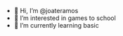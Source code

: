 - 👋 Hi, I’m @joateramos
- 👀 I’m interested in games to school
- 🌱 I’m currently learning basic
<!---
joateramos/joateramos is a ✨ special ✨ repository because its `README.md` (this file) appears on your GitHub profile.
You can click the Preview link to take a look at your changes.
--->
